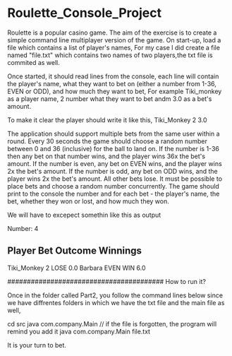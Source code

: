 # Roulette_Console_Project

Roulette is a popular casino game. The aim of the exercise is to create a simple command line multiplayer version of the game.
On start-up, load a file which contains a list of player's names, For my case I did create a file named "file.txt" which contains two names of two players,the txt file is commited as well.

Once started, it should read lines from the console, each line will contain the player's name, what they want to bet on (either a number from 1-36, EVEN or ODD), and how much they want to bet, For example Tiki_monkey as a player name, 2 number what they want to bet andm 3.0 as a bet's amount.

To make it clear the player should write it like this, Tiki_Monkey 2 3.0

The application should support multiple bets from the same user within a round.
Every 30 seconds the game should choose a random number between 0 and 36 (inclusive) for the ball to land on.
If the number is 1-36 then any bet on that number wins, and the player wins 36x the bet's amount.
If the number is even, any bet on EVEN wins, and the player wins 2x the bet's amount.
If the number is odd, any bet on ODD wins, and the player wins 2x the bet's amount.
All other bets lose.
It must be possible to place bets and choose a random number concurrently.
The game should print to the console the number and for each bet - the player's name, the bet, whether they won or lost, and how much they won.

We will have to excepect somethin like this as output

Number: 4

Player      Bet   Outcome   Winnings
---
Tiki_Monkey 2     LOSE      0.0
Barbara EVEN      WIN       6.0


########################################
How to run it?

Once in the folder called Part2, you follow the command lines below since we have diffrentes folders in which we have the txt file and the main file as well,

cd src
java com.company.Main // if the file is forgotten, the program will remind you add it
java com.company.Main file.txt

It is your turn to bet.
